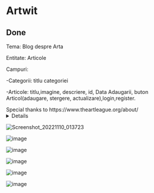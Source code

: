 # Artwit

## Done

Tema: Blog despre Arta

Entitate: Articole

Campuri:

-Categorii: titlu categoriei

-Articole: titlu,imagine, descriere, id, Data Adaugarii, buton Articol(adaugare, stergere, actualizare),login,register.

<summary>
Special thanks to https://www.theartleague.org/about/
</summary>

<summary>

<details>

First Image

![Screenshot_20221110_013717](https://user-images.githubusercontent.com/12413810/201081178-79a79719-6224-4126-8d66-fb95c326f5ec.png)

</details>

</summary>

![Screenshot_20221110_013723](https://user-images.githubusercontent.com/12413810/201081197-8b6c28d7-57d2-4667-8336-430d7d2d910f.png)

![image](https://user-images.githubusercontent.com/12413810/201479666-096b8ea6-03e1-4c9b-aa56-87dd98467c7a.png)

![image](https://user-images.githubusercontent.com/12413810/201479680-0d593f91-6808-4985-8a1d-935616f3de94.png)

![image](https://user-images.githubusercontent.com/12413810/201479684-44706cdc-a611-45cd-a46d-7b5181a2a016.png)

![image](https://user-images.githubusercontent.com/12413810/201479693-d9e08e31-7eb5-4eed-b1e4-4540c344d88d.png)

![image](https://user-images.githubusercontent.com/12413810/201479704-6a9801dd-43e4-44df-a553-7656ed341349.png)
